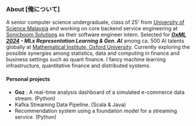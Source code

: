 ### About [俺について]
A senior computer science undergraduate, class of 25' from [University of Science Malaysia](https://www.usm.my/) and working on core backend service engineering at [Sonicboom Solutions](https://sonicboom.my/) as their software engineer intern. Selected for ***[OxML 2024](https://www.oxfordml.school/) - MLx Representation Learning & Gen. AI*** among ca. 500 AI talents globally at [Mathematical Institute, Oxford University](https://www.maths.ox.ac.uk/). Currently exploring the possible synergies among statistics, data and computing in finance and business settings such as quant finance. I fancy machine learning infrastructure, quantitative finance and distributed systems.

#### Personal projects
* **Goz** : A real-time analysis dashboard of a simulated e-commerce data stream. (Python)
* Kafka Streaming Data Pipeline. (Scala & Java)    
* Recommendation system using a foundation model for a streaming service. (Python)

